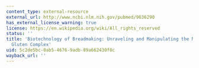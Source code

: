 ```yaml
---
content_type: external-resource
external_url: http://www.ncbi.nlm.nih.gov/pubmed/9636290
has_external_license_warning: true
license: https://en.wikipedia.org/wiki/All_rights_reserved
status: ''
title: 'Biotechnology of Breadmaking: Unraveling and Manipulating the Multi-Protein
  Gluten Complex'
uid: 5c2de5bc-0ab5-4676-9adb-89a662430f8c
wayback_url: ''
---
```


